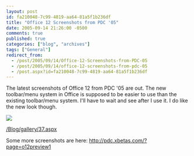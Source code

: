 ```yaml
---
layout: post
id: fa210048-7c99-4819-aa64-81a5f1b236df
title: "Office 12 Screenshots from PDC '05"
date: 2005-09-14 21:26:00 -0500
comments: true
published: true
categories: ["blog", "archives"]
tags: ["General"]
redirect_from: 
  - /post/2005/09/14/Office-12-Screenshots-from-PDC-05
  - /post/2005/09/14/office-12-screenshots-from-pdc-05
  - /post.aspx?id=fa210048-7c99-4819-aa64-81a5f1b236df
---
```

<!-- more -->
<P>The latest screenshots of&nbsp;Office 12 from PDC '05 are out. The new toolbar/menu system in Office is supposed to be easier to use than the existing toolbar/menu system. I'll have to wait and see after I use it. I do like the new look though.</P>
<P><A href="/Blog/gallery/37.aspx"><IMG src="/Blog/images/37/o_word-inserttab.png" border=0></A></P>
<P><U><FONT color=#800080><A href="/Blog/gallery/37.aspx">/Blog/gallery/37.aspx</A></FONT></U></P>
<P>Some more screenshots are here: <A href="http://pdc.xbetas.com/?page=o12preview1">http://pdc.xbetas.com/?page=o12preview1</A><A href="http://pdc.xbetas.com/?page=o12preview1"></A></P>
